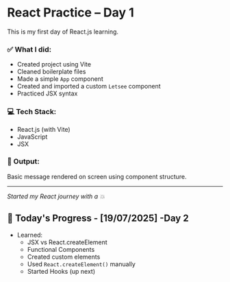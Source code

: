 # React Practice – Day 1

This is my first day of React.js learning.

### ✅ What I did:
- Created project using Vite
- Cleaned boilerplate files
- Made a simple `App` component
- Created and imported a custom `Letsee` component
- Practiced JSX syntax

### 💻 Tech Stack:
- React.js (with Vite)
- JavaScript
- JSX

### 🚀 Output:
Basic message rendered on screen using component structure.

---

_Started my React journey with a 💥_


## 📅 Today's Progress - [19/07/2025] -Day 2
- Learned:
  - JSX vs React.createElement
  - Functional Components
  - Created custom elements
  - Used `React.createElement()` manually
  - Started Hooks (up next)